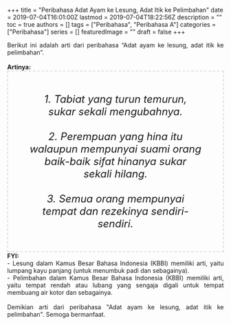 +++
title = "Peribahasa Adat Ayam ke Lesung, Adat Itik ke Pelimbahan"
date = 2019-07-04T16:01:00Z
lastmod = 2019-07-04T18:22:56Z
description = ""
toc = true
authors = []
tags = ["Peribahasa", "Peribahasa A"]
categories = ["Peribahasa"]
series = []
featuredImage = ""
draft = false
+++

<div dir="ltr" style="text-align: left;" trbidi="on"><div style="text-align: justify;">Berikut ini adalah arti dari peribahasa “Adat ayam ke lesung, adat itik ke pelimbahan”.</div><br /><div style="text-align: justify;"><b>Artinya:</b></div><div style="border: 2px dashed #ddd; font-size: 24px; height: auto; margin: 0 auto; padding: 50px; text-align: center; width: auto;"><i>1. Tabiat yang turun temurun, sukar sekali mengubahnya.<br /><br />2. Perempuan yang hina itu walaupun mempunyai suami orang baik-baik sifat hinanya sukar sekali hilang.<br /><br />3. Semua orang mempunyai tempat dan rezekinya sendiri-sendiri.</i></div><div style="text-align: justify;"><b>FYI:</b><br />- Lesung dalam Kamus Besar Bahasa Indonesia (KBBI) memiliki arti, yaitu lumpang kayu panjang (untuk menumbuk padi dan sebagainya).<br />- Pelimbahan dalam Kamus Besar Bahasa Indonesia (KBBI) memiliki arti, yaitu tempat rendah atau lubang yang sengaja digali untuk tempat membuang air kotor dan sebagainya.<br /><br /></div><div style="text-align: justify;">Demikian arti dari peribahasa "Adat ayam ke lesung, adat itik ke pelimbahan". Semoga bermanfaat.</div></div>
